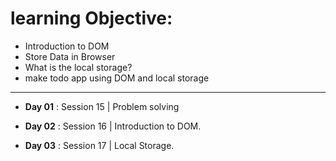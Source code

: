 # learning Objective:
- Introduction to DOM
- Store Data in Browser
- What is the local storage?
- make todo app using DOM and local storage

<hr/>

- **Day 01** : Session 15 | Problem solving

- **Day 02** : Session 16 | Introduction to DOM.

- **Day 03** : Session 17 | Local Storage.


